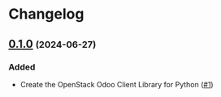 # Changelog

<!-- towncrier release notes start -->

## [0.1.0](https://github.com/catalyst-cloud/python-openstack-odooclient/releases/tag/0.1.0) <small>(2024-06-27)</small>


### Added

- Create the OpenStack Odoo Client Library for Python ([#1](https://github.com/catalyst-cloud/python-openstack-odooclient/pull/1))
